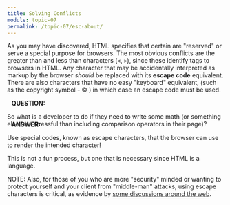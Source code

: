 ```yaml
---
title: Solving Conflicts
module: topic-07
permalink: /topic-07/esc-about/
---
```



<div class="divider-heading"></div>

As you may have discovered, HTML specifies that certain are "reserved" or serve a special purpose for browsers. The most obvious conflicts are the greater than and less than characters (`<`, `>`), since these identify tags to browsers in HTML. Any character that may be accidentally interpreted as markup by the browser _should_ be replaced with its **escape code** equivalent. There are also characters that have no easy "keyboard" equivalent, (such as the copyright symbol - &#169; ) in which case an escape code must be used.


<div class="row">
  <div class="col-lg-12">
    <div class="bs-component">
      <div class="panel panel-danger">
        <div class="panel-heading">
          <h4 style="text-transform: uppercase; margin: inherit;">
            <i class="fa fa-question-circle" aria-hidden="true" style="margin-right: 10px"></i>
            Question:
          </h4>
        </div>
          <div class="panel-body">
            <p>So what is a developer to do if they need to write some math (or something else less stressful than including comparison operators in their page)?</p>
          </div>
      </div>
    </div>
  </div>
  <div class="col-lg-12" style="margin-top: -30px; margin-bottom: 10px;">
    <div class="bs-component">
      <div class="panel panel-success">
        <div class="panel-heading">
          <h4 style="text-transform: uppercase; margin: inherit;">
            <i class="fa fa-exclamation-circle" aria-hidden="true" style="margin-right: 10px"></i>
            Answer:
          </h4>
        </div>
          <div class="panel-body">
            <p>Use special codes, known as escape characters, that the browser can use to render the intended character!</p>
          </div>
      </div>
    </div>
  </div>
</div>


This is not a fun process, but one that is necessary since HTML is a language.

<span class="label label-info">NOTE:</span> Also, for those of you who are more "security" minded or wanting to protect yourself and your client from "middle-man" attacks, using escape characters is critical, as evidence by [some discussions around the web](http://wonko.com/post/html-escaping).
